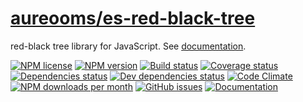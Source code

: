 [aureooms/es-red-black-tree](https://aureooms.github.io/es-red-black-tree)
==

red-black tree library for JavaScript. See [documentation](https://aureooms.github.io/es-red-black-tree/index.html).

[![NPM license](http://img.shields.io/npm/l/aureooms-es-red-black-tree.svg?style=flat)](https://raw.githubusercontent.com/aureooms/es-red-black-tree/master/LICENSE)
[![NPM version](http://img.shields.io/npm/v/aureooms-es-red-black-tree.svg?style=flat)](https://www.npmjs.org/package/aureooms-es-red-black-tree)
[![Build status](http://img.shields.io/travis/aureooms/es-red-black-tree.svg?style=flat)](https://travis-ci.org/aureooms/es-red-black-tree)
[![Coverage status](http://img.shields.io/coveralls/aureooms/es-red-black-tree.svg?style=flat)](https://coveralls.io/r/aureooms/es-red-black-tree)
[![Dependencies status](http://img.shields.io/david/aureooms/es-red-black-tree.svg?style=flat)](https://david-dm.org/aureooms/es-red-black-tree#info=dependencies)
[![Dev dependencies status](http://img.shields.io/david/dev/aureooms/es-red-black-tree.svg?style=flat)](https://david-dm.org/aureooms/es-red-black-tree#info=devDependencies)
[![Code Climate](http://img.shields.io/codeclimate/github/aureooms/es-red-black-tree.svg?style=flat)](https://codeclimate.com/github/aureooms/es-red-black-tree)
[![NPM downloads per month](http://img.shields.io/npm/dm/aureooms-es-red-black-tree.svg?style=flat)](https://www.npmjs.org/package/aureooms-es-red-black-tree)
[![GitHub issues](http://img.shields.io/github/issues/aureooms/es-red-black-tree.svg?style=flat)](https://github.com/aureooms/es-red-black-tree/issues)
[![Documentation](https://aureooms.github.io/es-red-black-tree/badge.svg)](https://aureooms.github.io/es-red-black-tree/source.html)
